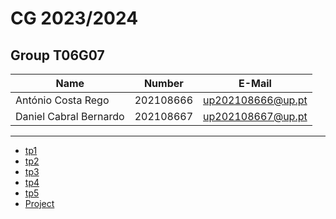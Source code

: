 # CG 2023/2024

## Group T06G07
| Name             | Number    | E-Mail             |
| ---------------- | --------- | ------------------ |
| António Costa Rego         | 202108666 | up202108666@up.pt                |
| Daniel Cabral Bernardo         | 202108667 | up202108667@up.pt                |

----

  - [tp1](tp1/README.md)
  - [tp2](tp2/README.md)
  - [tp3](tp3/README.md)
  - [tp4](tp4/README.md)
  - [tp5](tp5/README.md)
  - [Project](proj/README.md)
